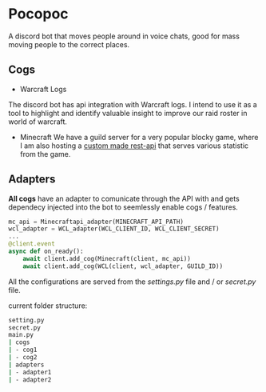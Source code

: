 # Pocopoc
 
A discord bot that moves people around in voice chats, good for mass moving people to the correct places.

Cogs 
---
- Warcraft Logs

The discord bot has api integration with Warcraft logs.
I intend to use it as a tool to highlight and identify valuable insight to improve our raid roster in world of warcraft.

- Minecraft
We have a guild server for a very popular blocky game, where I am also hosting a [custom made rest-api](htts://github.com/joonsey/mcapi) that serves various statistic from the game.

Adapters
---
**All cogs** have an adapter to comunicate through the API with and gets dependecy injected into the bot to seemlessly enable cogs / features.
```python
mc_api = Minecraftapi_adapter(MINECRAFT_API_PATH)
wcl_adapter = WCL_adapter(WCL_CLIENT_ID, WCL_CLIENT_SECRET)
...
@client.event
async def on_ready():
    await client.add_cog(Minecraft(client, mc_api))
    await client.add_cog(WCL(client, wcl_adapter, GUILD_ID))
```

All the configurations are served from the *settings.py* file and / or *secret.py* file.

current folder structure:
```bash
setting.py
secret.py
main.py
| cogs
| - cog1
| - cog2
| adapters
| - adapter1
| - adapter2
```
